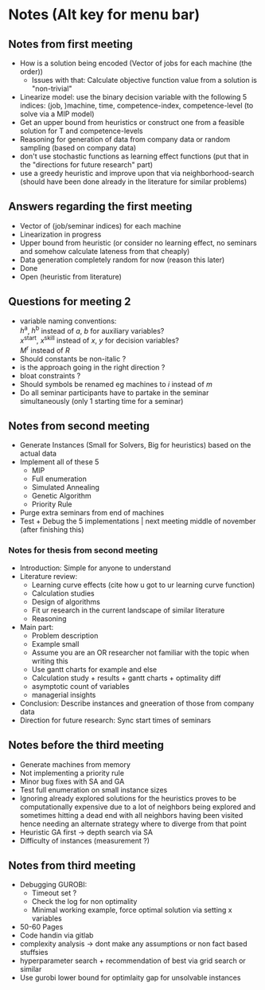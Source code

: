 # Notes (Alt key for menu bar)
## Notes from first meeting
- How is a solution being encoded (Vector of jobs for each machine (the order))
	- Issues with that: Calculate objective function value from a solution is "non-trivial"
- Linearize model: use the binary decision variable with the following 5 indices: (job, )machine, time, competence-index, competence-level (to solve via a MIP model)
- Get an upper bound from heuristics or construct one from a feasible solution for T and competence-levels
- Reasoning for generation of data from company data or random sampling (based on company data)
- don't use stochastic functions as learning effect functions (put that in the "directions for future research" part)
- use a greedy heuristic and improve upon that via neighborhood-search (should have been done already in the literature for similar problems)

## Answers regarding the first meeting
- Vector of (job/seminar indices) for each machine
- Linearization in progress
- Upper bound from heuristic (or consider no learning effect, no seminars and somehow calculate lateness from that cheaply)
- Data generation completely random for now (reason this later)
- Done
- Open (heuristic from literature)

## Questions for meeting 2
- variable naming conventions:   
$h^{\text{a}}$, $h^{\text{b}}$ instead of $a$, $b$ for auxiliary variables?  
$x^{\text{start}}$, $x^{\text{skill}}$ instead of $x$, $y$ for decision variables?  
$M^{\text{r}}$ instead of $R$
- Should constants be non-italic ?
- is the approach going in the right direction ?
- bloat constraints ?
- Should symbols be renamed eg machines to $i$ instead of $m$
- Do all seminar participants have to partake in the seminar simultaneously (only 1 starting time for a seminar)

## Notes from second meeting
- Generate Instances (Small for Solvers, Big for heuristics) based on the actual data
- Implement all of these 5
	- MIP
	- Full enumeration
  	- Simulated Annealing
  	- Genetic Algorithm
  	- Priority Rule
- Purge extra seminars from end of machines
- Test + Debug the 5 implementations | next meeting middle of november (after finishing this)
### Notes for thesis from second meeting
- Introduction: Simple for anyone to understand
- Literature review:
	- Learning curve effects (cite how u got to ur learning curve function)
 	- Calculation studies
  	- Design of algorithms
  	- Fit ur research in the current landscape of similar literature
  	- Reasoning
- Main part:
	- Problem description
 	- Example small
  	- Assume you are an OR researcher not familiar with the topic when writing this
  	- Use gantt charts for example and else
  	- Calculation study + results + gantt charts + optimality diff
  	- asymptotic count of variables
  	- managerial insights
- Conclusion: Describe instances and gneeration of those from company data
- Direction for future research: Sync start times of seminars

## Notes before the third meeting
- Generate machines from memory
- Not implementing a priority rule
- Minor bug fixes with SA and GA
- Test full enumeration on small instance sizes
- Ignoring already explored solutions for the heuristics proves to be computationally expensive due to a lot of neighbors being explored and sometimes hitting a dead end with all neighbors having been visited hence needing an alternate strategy where to diverge from that point
- Heuristic GA first -> depth search via SA
- Difficulty of instances (measurement ?)

## Notes from third meeting
- Debugging GUROBI:
	- Timeout set ?
	- Check the log for non optimality
 	- Minimal working example, force optimal solution via setting x variables
- 50-60 Pages
- Code handin via gitlab
- complexity analysis -> dont make any assumptions or non fact based stuffsies
- hyperparameter search + recommendation of best via grid search or similar
- Use gurobi lower bound for optimlaity gap for unsolvable instances
